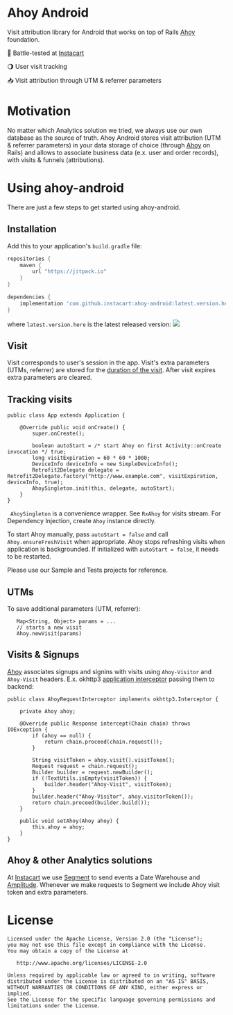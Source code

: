 # Ahoy Android

Visit attribution library for Android that works on top of Rails [Ahoy](http://github.com/ankane/ahoy) foundation.

:tangerine: Battle-tested at [Instacart](https://www.instacart.com/)

:waning_gibbous_moon: User visit tracking

:inbox_tray: Visit attribution through UTM & referrer parameters

# Motivation
No matter which Analytics solution we tried, we always use our own database as the source of truth. 
Ahoy Android stores visit attribution (UTM & referrer parameters) in your data storage of choice (through [Ahoy](http://github.com/ankane/ahoy) on Rails) and allows to associate business data (e.x. user and order records), 
with visits & funnels (attributions).

# Using ahoy-android
There are just a few steps to get started using ahoy-android.

## Installation
Add this to your application's `build.gradle` file:

```groovy
repositories {
    maven {
        url "https://jitpack.io"
    }
}

dependencies {
    implementation 'com.github.instacart:ahoy-android:latest.version.here'
}
```
where `latest.version.here` is the latest released version: [![](https://jitpack.io/v/instacart/ahoy-android.svg)](https://jitpack.io/#instacart/ahoy-android)

## Visit
Visit corresponds to user's session in the app. Visit's extra parameters (UTMs, referrer) are stored for the [duration of the visit](https://github.com/ankane/ahoy#visit-duration). After visit expires extra parameters are cleared.

## Tracking visits

```
public class App extends Application {

    @Override public void onCreate() {
        super.onCreate();

        boolean autoStart = /* start Ahoy on first Activity::onCreate invocation */ true;
        long visitExpiration = 60 * 60 * 1000;
        DeviceInfo deviceInfo = new SimpleDeviceInfo();
        Retrofit2Delegate delegate = Retrofit2Delegate.factory("http://www.example.com", visitExpiration, deviceInfo, true);
        AhoySingleton.init(this, delegate, autoStart);
    }
}
```

``` AhoySingleton``` is a convenience wrapper. See ```RxAhoy``` for visits stream. For Dependency Injection, create ```Ahoy``` instance directly. 

To start Ahoy manually, pass ```autoStart = false``` and call  ```Ahoy.ensureFreshVisit``` when appropriate. Ahoy stops refreshing visits when application is backgrounded. If initialized with ```autoStart = false```, it needs to be restarted.

Please use our Sample and Tests projects for reference.

## UTMs
To save additional parameters (UTM, referrer):
```
   Map<String, Object> params = ...
   // starts a new visit
   Ahoy.newVisit(params)
```


## Visits & Signups

[Ahoy](http://github.com/ankane/ahoy) associates signups and signins with visits using ```Ahoy-Visitor``` and ```Ahoy-Visit``` headers. E.x. okhttp3 [application interceptor](https://github.com/square/okhttp/wiki/Interceptors) passing them to backend:

```
public class AhoyRequestInterceptor implements okhttp3.Interceptor {

    private Ahoy ahoy;

    @Override public Response intercept(Chain chain) throws IOException {
        if (ahoy == null) {
            return chain.proceed(chain.request());
        }

        String visitToken = ahoy.visit().visitToken();
        Request request = chain.request();
        Builder builder = request.newBuilder();
        if (!TextUtils.isEmpty(visitToken)) {
            builder.header("Ahoy-Visit", visitToken);
        }
        builder.header("Ahoy-Visitor", ahoy.visitorToken());
        return chain.proceed(builder.build());
    }

    public void setAhoy(Ahoy ahoy) {
        this.ahoy = ahoy;
    }
}
```

## Ahoy & other Analytics solutions
At [Instacart](https://www.instacart.com) we use [Segment](https://www.segment.io) to send events a Date Warehouse and [Amplitude](https://www.amplitude.com). Whenever we make requests to Segment we include Ahoy visit token and extra parameters.

# License

```
Licensed under the Apache License, Version 2.0 (the "License");
you may not use this file except in compliance with the License.
You may obtain a copy of the License at

   http://www.apache.org/licenses/LICENSE-2.0

Unless required by applicable law or agreed to in writing, software
distributed under the License is distributed on an "AS IS" BASIS,
WITHOUT WARRANTIES OR CONDITIONS OF ANY KIND, either express or implied.
See the License for the specific language governing permissions and
limitations under the License.
```
